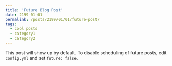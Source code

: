 ```yaml
---
title: 'Future Blog Post'
date: 2199-01-01
permalink: /posts/2199/01/01/future-post/
tags:
  - cool posts
  - category1
  - category2
---
```


This post will show up by default. To disable scheduling of future posts, edit `config.yml` and set `future: false`. 
